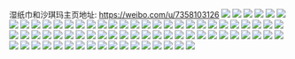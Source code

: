 湿纸巾和沙琪玛主页地址: https://weibo.com/u/7358103126 
![](https://wx4.sinaimg.cn/mw2000/0081XQKGgy1h8qe1fjhgyj32c0340hdv.jpg) 
![](https://wx4.sinaimg.cn/mw2000/0081XQKGgy1h8qe1h79j1j32c03404qq.jpg) 
![](https://wx4.sinaimg.cn/mw2000/0081XQKGgy1h8qe1owz75j32c0340e84.jpg) 
![](https://wx4.sinaimg.cn/mw2000/0081XQKGgy1h8nejfbg09j32c0340e82.jpg) 
![](https://wx4.sinaimg.cn/mw2000/0081XQKGgy1h8nejpt1fqj32c0340kjl.jpg) 
![](https://wx4.sinaimg.cn/mw2000/0081XQKGgy1h8nejqv8gfj31y32lgnpd.jpg) 
![](https://wx4.sinaimg.cn/mw2000/0081XQKGgy1h829ftkohej32c03404qp.jpg) 
![](https://wx4.sinaimg.cn/mw2000/0081XQKGgy1h7ehj33mgoj30wh0gjac0.jpg) 
![](https://wx4.sinaimg.cn/mw2000/0081XQKGgy1h6xpj74yeuj30wi0mlwge.jpg) 
![](https://wx4.sinaimg.cn/mw2000/0081XQKGgy1h6g8exn00uj30si2vzqbz.jpg) 
![](https://wx4.sinaimg.cn/mw2000/0081XQKGgy1h6g8e9d4xaj30vk07zgly.jpg) 
![](https://wx4.sinaimg.cn/mw2000/0081XQKGgy1h66b6env79j30wi1ych1v.jpg) 
![](https://wx4.sinaimg.cn/mw2000/0081XQKGgy1h60p7gff3tj30wh0njjtl.jpg) 
![](https://wx4.sinaimg.cn/mw2000/0081XQKGgy1h5z9l5o0chj30o81f1t9w.jpg) 
![](https://wx4.sinaimg.cn/mw2000/0081XQKGgy1h5t8bbwf7hj32c0340e7i.jpg) 
![](https://wx4.sinaimg.cn/mw2000/0081XQKGgy1h5t8ba6p3rj32c034017r.jpg) 
![](https://wx4.sinaimg.cn/mw2000/0081XQKGgy1h5q8vu8md5j31o02807wh.jpg) 
![](https://wx4.sinaimg.cn/mw2000/0081XQKGgy1h5q8vw7yt3j30m70tlabv.jpg) 
![](https://wx4.sinaimg.cn/mw2000/0081XQKGgy1h5pnd7puvkj30wi0wimys.jpg) 
![](https://wx4.sinaimg.cn/mw2000/0081XQKGgy1h3jjz9k6b1j32n01z91ky.jpg) 
![](https://wx4.sinaimg.cn/mw2000/0081XQKGgy1h0hv50n81ej30j30hl76p.jpg) 
![](https://wx4.sinaimg.cn/mw2000/0081XQKGgy1gxsbxlbfpvj30wi1yc7m8.jpg) 
![](https://wx4.sinaimg.cn/mw2000/0081XQKGgy1gxsbxfi8pzj30wi1ych40.jpg) 
![](https://wx4.sinaimg.cn/mw2000/0081XQKGgy1gxsbxh4kiyj30wi1ycnll.jpg) 
![](https://wx4.sinaimg.cn/mw2000/0081XQKGgy1gxsbxjvltej30wi1yckjl.jpg) 
![](https://wx4.sinaimg.cn/mw2000/0081XQKGgy1gxsby5oflyj30wi1yc7wh.jpg) 
![](https://wx4.sinaimg.cn/mw2000/0081XQKGgy1gxsbxeq8ioj30wi1yckjl.jpg) 
![](https://wx4.sinaimg.cn/mw2000/0081XQKGgy1gw8mmiq5o4j32c02c0npd.jpg) 
![](https://wx4.sinaimg.cn/mw2000/0081XQKGgy1gw8mml5gukj31zj1zjkjl.jpg) 
![](https://wx4.sinaimg.cn/mw2000/0081XQKGgy1gw2ti56046j32c02c0hdt.jpg) 
![](https://wx4.sinaimg.cn/mw2000/0081XQKGgy1gw2ti2vyvfj32c02c04qq.jpg) 
![](https://wx4.sinaimg.cn/mw2000/0081XQKGgy1gw1o7yjjduj32c02c0npd.jpg) 
![](https://wx4.sinaimg.cn/mw2000/0081XQKGgy1gw0in1im2ij32c02c0u0x.jpg) 
![](https://wx4.sinaimg.cn/mw2000/0081XQKGgy1gvzcrwq207j32c0340hdu.jpg) 
![](https://wx4.sinaimg.cn/mw2000/0081XQKGgy1gvtkzw72q5j32c02c04qp.jpg) 
![](https://wx4.sinaimg.cn/mw2000/0081XQKGgy1gvsercfwt4j32c02c0kjl.jpg) 
![](https://wx4.sinaimg.cn/mw2000/0081XQKGgy1gvsergxmn6j32c02c0u0x.jpg) 
![](https://wx4.sinaimg.cn/mw2000/0081XQKGgy1gvcpihnbsvj62c02c0x6q02.jpg) 
![](https://wx4.sinaimg.cn/mw2000/0081XQKGgy1gvcpijkam8j62c02c07wi02.jpg) 
![](https://wx4.sinaimg.cn/mw2000/0081XQKGgy1gvcpilk18ej62c02c0kjm02.jpg) 
![](https://wx4.sinaimg.cn/mw2000/0081XQKGgy1gvcpinpmq4j62c02c0kjm02.jpg) 
![](https://wx4.sinaimg.cn/mw2000/0081XQKGgy1gvcpipd6roj62c02c0hdt02.jpg) 
![](https://wx4.sinaimg.cn/mw2000/0081XQKGgy1gvcpiqce8lj616m16m17b02.jpg) 
![](https://wx4.sinaimg.cn/mw2000/0081XQKGgy1gvcpiqy429j6195195wt802.jpg) 
![](https://wx4.sinaimg.cn/mw2000/0081XQKGgy1gv8y2xke6fj62c02c0x6p02.jpg) 
![](https://wx4.sinaimg.cn/mw2000/0081XQKGgy1gv5fogxa3yj62c03401kz02.jpg) 
![](https://wx4.sinaimg.cn/mw2000/0081XQKGgy1gv0vaixcx9j60wi1yckjl02.jpg) 
![](https://wx4.sinaimg.cn/mw2000/0081XQKGgy1gut208c70kj626j26jx6p02.jpg) 
![](https://wx4.sinaimg.cn/mw2000/0081XQKGgy1gut20b8bfjj61th1thb2902.jpg) 
![](https://wx4.sinaimg.cn/mw2000/0081XQKGgy1gut209wczej624p24pnpd02.jpg) 
![](https://wx4.sinaimg.cn/mw2000/0081XQKGgy1guo4n0j2gej60ty0tyds402.jpg) 
![](https://wx4.sinaimg.cn/mw2000/0081XQKGgy1gukmdbnr4aj61f91f9qmz02.jpg) 
![](https://wx4.sinaimg.cn/mw2000/0081XQKGgy1gukmdcn01hj61e11e1x1i02.jpg) 
![](https://wx4.sinaimg.cn/mw2000/0081XQKGgy1gtz1s6n13pj63402c07wi02.jpg) 
![](https://wx4.sinaimg.cn/mw2000/0081XQKGgy1gtz1s2s8ncj618t18t11902.jpg) 
![](https://wx4.sinaimg.cn/mw2000/0081XQKGgy1gtz1s4oxkaj62c02c0b2a02.jpg) 
![](https://wx4.sinaimg.cn/mw2000/0081XQKGgy1gtz1s7ppswj61ha1hana702.jpg) 
![](https://wx4.sinaimg.cn/mw2000/0081XQKGgy1gtqdtw6kbij60u00u00vt02.jpg) 
![](https://wx4.sinaimg.cn/mw2000/0081XQKGgy1gtea8waftmj619w19wqgs02.jpg) 
![](https://wx4.sinaimg.cn/mw2000/0081XQKGgy1gtea8vlskej60wi1yce8102.jpg) 
![](https://wx4.sinaimg.cn/mw2000/0081XQKGgy1gsxl3w8svsj315d15dk1d.jpg) 
![](https://wx4.sinaimg.cn/mw2000/0081XQKGgy1gsxl3ykgiuj32c02c0u0x.jpg) 
![](https://wx4.sinaimg.cn/mw2000/0081XQKGgy1gsmm4pgqzfj63402c07wj02.jpg) 
![](https://wx4.sinaimg.cn/mw2000/0081XQKGgy1gs7ks4c8wuj30pr0pr0z5.jpg) 
![](https://wx4.sinaimg.cn/mw2000/0081XQKGgy1gs2xdm0mkoj31yc0winpi.jpg) 
![](https://wx4.sinaimg.cn/mw2000/0081XQKGgy1growsal8j9j30ro1ib79q.jpg) 
![](https://wx4.sinaimg.cn/mw2000/0081XQKGgy1grmahfsfigj30wh0dq75d.jpg) 
![](https://wx4.sinaimg.cn/mw2000/0081XQKGgy1grhew3x90oj61px1pxtec02.jpg) 
![](https://wx4.sinaimg.cn/mw2000/0081XQKGgy1grggknrm06j32c02c0no8.jpg) 
![](https://wx4.sinaimg.cn/mw2000/0081XQKGgy1grcdk3pahdj30wi1ychdv.jpg) 
![](https://wx4.sinaimg.cn/mw2000/0081XQKGgy1grbyq19sczj32c02c0u0x.jpg) 
![](https://wx4.sinaimg.cn/mw2000/0081XQKGgy1gr7qkgc1xkj30dj1ku409.jpg) 
![](https://wx4.sinaimg.cn/mw2000/0081XQKGgy1gr589s7tboj32c02c04qp.jpg) 
